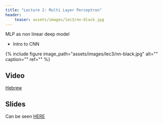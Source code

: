 ```yaml
---
title: "Lecture 2: Multi Layer Perceptron"
header:
    teaser: assets/images/lec3/nn-black.jpg
---
```


MLP as non linear deep model
+ Intro to CNN

{% include figure
image_path="assets/images/lec3/nn-black.jpg"
alt="" caption="" ref=""
%}


## Video


[Hebrew](https://panoptotech.cloud.panopto.eu/Panopto/Pages/Viewer.aspx?id=6fafb42c-6543-4ef3-8f8f-b18700baa9bd)

## Slides

Can be seen [HERE](https://www.dropbox.com/scl/fi/itx9t4i0y4xsrw8svnfi0/236781_lec02_cnn.pptx?rlkey=99qf42aitsvkzwzk21bdv8h9j&st=lmdsx09d&dl=0)

